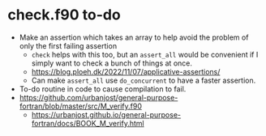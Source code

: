 # check.f90 to-do

- Make an assertion which takes an array to help avoid the problem of only the first failing assertion
    - `check` helps with this too, but an `assert_all` would be convenient if I simply want to check a bunch of things at once.
    - <https://blog.ploeh.dk/2022/11/07/applicative-assertions/>
    - Can make `assert_all` use `do_concurrent` to have a faster assertion.
- To-do routine in code to cause compilation to fail.
- <https://github.com/urbanjost/general-purpose-fortran/blob/master/src/M_verify.f90>
    - <https://urbanjost.github.io/general-purpose-fortran/docs/BOOK_M_verify.html>
